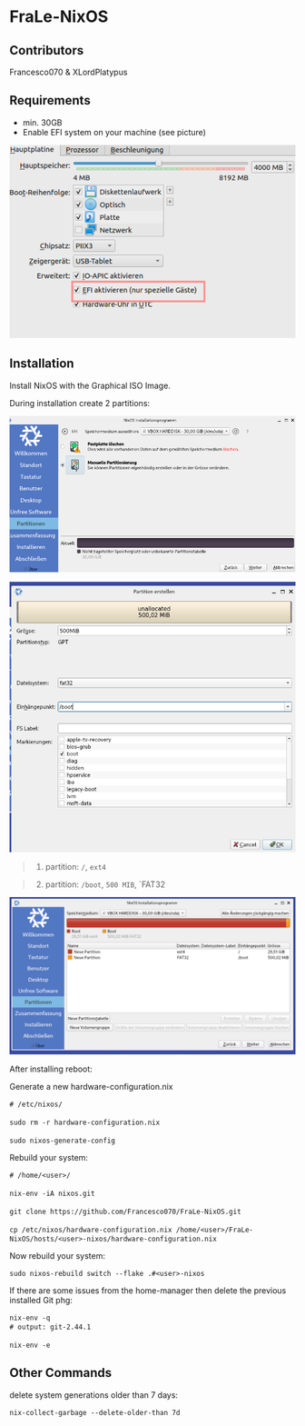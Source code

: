 # FraLe-NixOS

## Contributors
Francesco070 &amp; XLordPlatypus

## Requirements

- min. 30GB
- Enable EFI system on your machine  (see picture)

![](./Image/EFI_enable.png)

## Installation
  
Install NixOS with the Graphical ISO Image.

During installation create 2 partitions:

![](./Image/Partitions_1.png)

![](./Image/Partitions_2.png)

> 1. partition: `/`, `ext4`

> 2. partition: `/boot`, `500 MIB`, `FAT32
 
![](./Image/Partitions_3.png)

After installing reboot:


Generate a new hardware-configuration.nix

```shell
# /etc/nixos/

sudo rm -r hardware-configuration.nix

sudo nixos-generate-config

```
Rebuild your system:

```shell 
# /home/<user>/

nix-env -iA nixos.git

git clone https://github.com/Francesco070/FraLe-NixOS.git

cp /etc/nixos/hardware-configuration.nix /home/<user>/FraLe-NixOS/hosts/<user>-nixos/hardware-configuration.nix
```

Now rebuild your system:

```shell
sudo nixos-rebuild switch --flake .#<user>-nixos
```

If there are some issues from the home-manager then delete the previous installed Git phg:

```shell
nix-env -q
# output: git-2.44.1

nix-env -e
```

## Other Commands

delete system generations older than 7 days:

```shell
nix-collect-garbage --delete-older-than 7d
```
